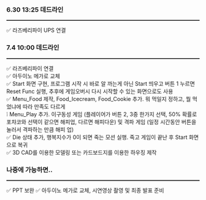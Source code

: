 ### 6.30 13:25 데드라인
<hr style="height: 2px;">
✅ 라즈베리파이 UPS 연결<br>

### 7.4 10:00 데드라인

<hr style="height: 2px;">
✅ 라즈베리파이 연결<br>
✅ 아두이노 메가로 교체<br>
✅ Start 화면 구현, 프로그램 시작 시 바로 알 까는게 아닌 Start 띄우고 버튼 1 누르면 Reset Func 실행, 추후에 게임오버시 다시 시작할 수 있는 화면으로도 사용<br>
✅ Menu_Food 제작, Food_Icecream, Food_Cookie 추가. 뭐 먹일지 정하고, 뭘 먹었냐에 따라 만족도 다르게<br>
❕ Menu_Play 추가. 이구동성 게임 (플레이어가 버튼 2, 3중 한가지 선택, 50% 확률로 포챠코와 선택이 같으면 해피업, 다르면 해피다운) 및 격파 게임 (일정 시간동안 버튼을 눌러서 격파하는 만큼 해피 업)<br>
✅ Die 상태 추가, 행복지수가 0이 되면 죽는 모션 실행. 죽고 게임이 끝난 후 Start 화면으로 복귀<br>
✅ 3D CAD를 이용한 모델링 또는 카드보드지를 이용한 하우징 제작<br>

### 나중에 가능하면..
<hr style="height: 2px;">
✅ PPT 보완
✅ 아두이노 메가로 교체, 시연영상 촬영 및 최종 발표 준비
